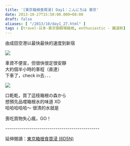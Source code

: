 ```yaml
---
title: '[東京箱根食買浸] Day1：こんにちは 東京'
date: 2013-10-27T15:50:00.000+08:00
draft: false
aliases: [ "/2013/10/day1_27.html" ]
tags : [travel-日本-東京御殿場箱根, enthusiastic - 鐵道粉]
---
```


由成田空港以最快最快的速度到新宿  

![](/images/tokyo1a.jpg)

車資不便宣，但很快很定很安靜  
大約個半小時的車程（直達）  
下車了，check in去．．．  

![](/images/tokyo1a1.jpg)

口乾乾，買了這枝箱根の森から  
想預先品嚐箱根水的味道 XD  
哈哈哈哈哈～ 很清的水就是  
  
  
喪吃買物失心瘋，GO！  
  
\-----------------------------------------------  
  
延伸閱讀：[東京箱根食買浸 (6D5N)](https://hidie.net/tokyo6d5n/)
